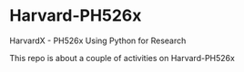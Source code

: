 # Harvard-PH526x
HarvardX - PH526x Using Python for Research 

This repo is about a couple of activities on Harvard-PH526x
